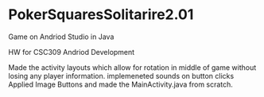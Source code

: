 # PokerSquaresSolitarire2.01
 Game on Andriod Studio in Java

HW for CSC309 Andriod Development

Made the activity layouts which allow for rotation in middle of game without losing any player information.
implemeneted sounds on button clicks 
Applied Image Buttons and made the MainActivity.java from scratch. 
